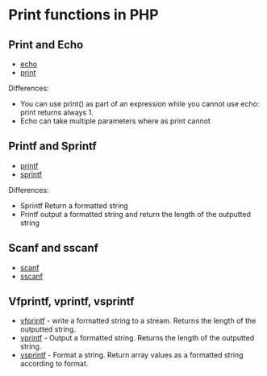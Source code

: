 Print functions in PHP
=============================

Print and Echo
-----------------------------

- [echo](http://php.net/manual/en/function.echo.php)
- [print](http://php.net/manual/en/function.print.php)

Differences:
- You can use print() as part of an expression while you cannot use echo: print returns always 1.
- Echo can take multiple parameters where as print cannot

Printf and Sprintf
----------------------------

- [printf](http://php.net/manual/en/function.printf.php)
- [sprintf](http://php.net/manual/en/function.sprintf.php)

Differences:
- Sprintf Return a formatted string
- Printf output a formatted string and return the length of the outputted string

Scanf and sscanf
----------------------------

- [scanf](http://php.net/manual/en/function.scanf.php)
- [sscanf](http://php.net/manual/en/function.sscanf.php)


Vfprintf, vprintf, vsprintf
----------------------------

- [vfprintf](http://php.net/manual/en/function.vfprintf.php) - write a formatted string to a stream. Returns the length of the outputted string.
- [vprintf](http://php.net/manual/en/function.vprintf.php) - Output a formatted string. Returns the length of the outputted string.
- [vsprintf](http://php.net/manual/en/function.vsprintf.php) - Format a string. Return array values as a formatted string according to format.

